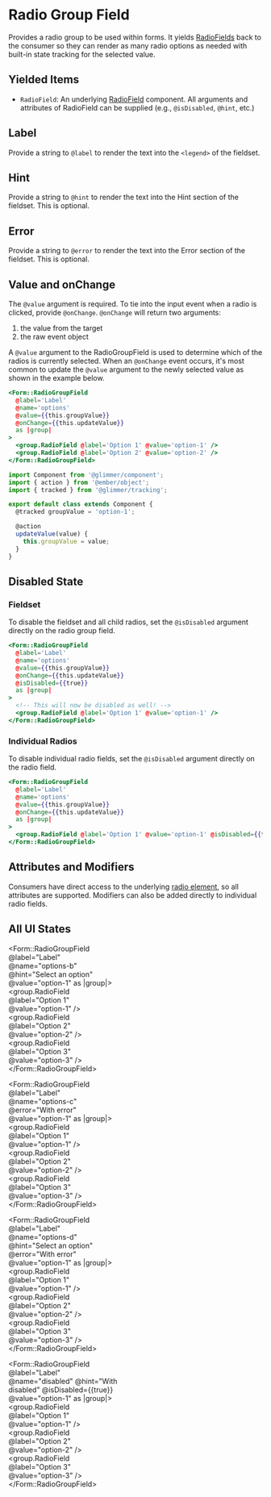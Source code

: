 # Radio Group Field

Provides a radio group to be used within forms. It yields [RadioFields](./radio-field) back to the consumer so they can render as many radio options as needed with built-in state tracking for the selected value.

## Yielded Items

- `RadioField`: An underlying [RadioField](./radio-field) component. All arguments and attributes of RadioField can be supplied (e.g., `@isDisabled`, `@hint`, etc.)

## Label

Provide a string to `@label` to render the text into the `<legend>` of the fieldset.

## Hint

Provide a string to `@hint` to render the text into the Hint section of the fieldset. This is optional.

## Error

Provide a string to `@error` to render the text into the Error section of the fieldset. This is optional.

## Value and onChange

The `@value` argument is required. To tie into the input event when a radio is clicked, provide `@onChange`. `@onChange` will return two arguments:

1. the value from the target
2. the raw event object

A `@value` argument to the RadioGroupField is used to determine which of the radios is currently selected. When an `@onChange` event occurs, it's most common to update the `@value` argument to the newly selected value as shown in the example below.

```hbs
<Form::RadioGroupField
  @label='Label'
  @name='options'
  @value={{this.groupValue}}
  @onChange={{this.updateValue}}
  as |group|
>
  <group.RadioField @label='Option 1' @value='option-1' />
  <group.RadioField @label='Option 2' @value='option-2' />
</Form::RadioGroupField>
```

```js
import Component from '@glimmer/component';
import { action } from '@ember/object';
import { tracked } from '@glimmer/tracking';

export default class extends Component {
  @tracked groupValue = 'option-1';

  @action
  updateValue(value) {
    this.groupValue = value;
  }
}
```

## Disabled State

### Fieldset

To disable the fieldset and all child radios, set the `@isDisabled` argument directly on the radio group field.

```hbs
<Form::RadioGroupField
  @label='Label'
  @name='options'
  @value={{this.groupValue}}
  @onChange={{this.updateValue}}
  @isDisabled={{true}}
  as |group|
>
  <!-- This will now be disabled as well! -->
  <group.RadioField @label='Option 1' @value='option-1' />
</Form::RadioGroupField>
```

### Individual Radios

To disable individual radio fields, set the `@isDisabled` argument directly on the radio field.

```hbs
<Form::RadioGroupField
  @label='Label'
  @name='options'
  @value={{this.groupValue}}
  @onChange={{this.updateValue}}
  as |group|
>
  <group.RadioField @label='Option 1' @value='option-1' @isDisabled={{true}} />
</Form::RadioGroupField>
```

## Attributes and Modifiers

Consumers have direct access to the underlying [radio element](https://developer.mozilla.org/en-US/docs/Web/HTML/Element/input/radio), so all attributes are supported. Modifiers can also be added directly to individual radio fields.

## All UI States

<div class="flex flex-col space-y-4" style="max-width: 14rem">
<Form::RadioGroupField
  @label='Label'
  @name='options-a'
  @value="option-1"
  as |group|
>
  <group.RadioField @label='Option 1' @value='option-1' />
  <group.RadioField @label='Option 2' @value='option-2'/>
  <group.RadioField @label='Option 3' @value='option-3'/>
  <group.RadioField @label='Option 4' @value='option-4'/>
</Form::RadioGroupField>

<Form::RadioGroupField @label="Label" @name="options-b" @hint="Select an option" @value="option-1" as |group|>
<group.RadioField @label="Option 1" @value="option-1" />
<group.RadioField @label="Option 2" @value="option-2" />
<group.RadioField @label="Option 3" @value="option-3" />
</Form::RadioGroupField>

<Form::RadioGroupField @label="Label" @name="options-c" @error="With error" @value="option-1" as |group|>
<group.RadioField @label="Option 1" @value="option-1" />
<group.RadioField @label="Option 2" @value="option-2" />
<group.RadioField @label="Option 3" @value="option-3" />
</Form::RadioGroupField>

<Form::RadioGroupField @label="Label" @name="options-d" @hint="Select an option" @error="With error" @value="option-1" as |group|>
<group.RadioField @label="Option 1" @value="option-1" />
<group.RadioField @label="Option 2" @value="option-2" />
<group.RadioField @label="Option 3" @value="option-3" />
</Form::RadioGroupField>

<Form::RadioGroupField @label="Label" @name="disabled" @hint="With disabled" @isDisabled={{true}} @value="option-1" as |group|>
<group.RadioField @label="Option 1" @value="option-1" />
<group.RadioField @label="Option 2" @value="option-2" />
<group.RadioField @label="Option 3" @value="option-3" />
</Form::RadioGroupField>

</div>

